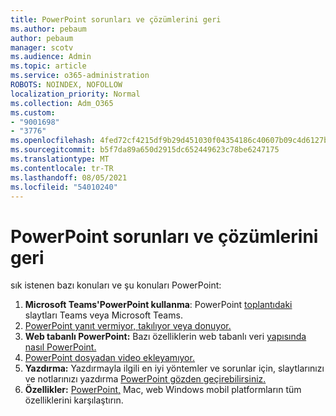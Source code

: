 ```yaml
---
title: PowerPoint sorunları ve çözümlerini geri
ms.author: pebaum
author: pebaum
manager: scotv
ms.audience: Admin
ms.topic: article
ms.service: o365-administration
ROBOTS: NOINDEX, NOFOLLOW
localization_priority: Normal
ms.collection: Adm_O365
ms.custom:
- "9001698"
- "3776"
ms.openlocfilehash: 4fed72cf4215df9b29d451030f04354186c40607b09c4d6127b06d92eb25f452
ms.sourcegitcommit: b5f7da89a650d2915dc652449623c78be6247175
ms.translationtype: MT
ms.contentlocale: tr-TR
ms.lasthandoff: 08/05/2021
ms.locfileid: "54010240"
---
```

# <a name="powerpoint-common-issues-and-resolutions"></a>PowerPoint sorunları ve çözümlerini geri

sık istenen bazı konuları ve şu konuları PowerPoint:

1. **Microsoft Teams'PowerPoint kullanma**: PowerPoint [toplantıdaki](https://support.microsoft.com/office/share-content-in-a-meeting-in-teams-fcc2bf59-aecd-4481-8f99-ce55dd836ce8#ID0EABAAA=Desktop) slaytları Teams veya Microsoft Teams.
1. [PowerPoint yanıt vermiyor, takılıyor veya donuyor.](https://support.office.com/article/PowerPoint-isn-t-responding-hangs-or-freezes-652ede6e-e3d2-449a-a07f-8c800dfb948d)
1. **Web tabanlı PowerPoint:** Bazı özelliklerin web tabanlı veri [yapısında nasıl PowerPoint.](https://support.microsoft.com/office/how-certain-features-behave-in-web-based-powerpoint-a931f0c8-1305-4428-8f7c-9cfa00ef28c5)
1. [PowerPoint dosyadan video ekleyamıyor.](https://support.office.com/article/PowerPoint-cannot-insert-a-video-from-the-selected-file-acd46430-9e0c-4dca-9484-19cf0afdde7c)
1. **Yazdırma:** Yazdırmayla ilgili en iyi yöntemler ve sorunlar için, slaytlarınızı ve notlarınızı yazdırma [PowerPoint gözden geçirebilirsiniz.](https://support.office.com/article/Print-your-PowerPoint-slides-handouts-or-notes-194d4320-aa03-478b-9300-df25f0d15dc4) 
1. **Özellikler:** [PowerPoint,](https://support.office.com/article/Compare-PowerPoint-features-on-different-platforms-90986850-227c-4b25-938e-1c5838166b8b#bm11) Mac, web Windows mobil platformların tüm özelliklerini karşılaştırın.
